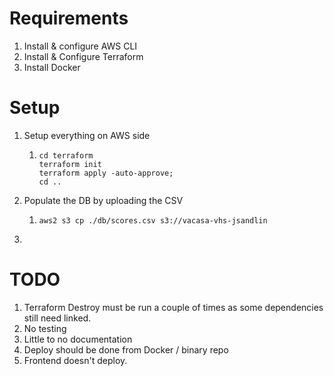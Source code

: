 # Requirements
1. Install & configure AWS CLI
1. Install & Configure Terraform
1. Install Docker


# Setup
1. Setup everything on AWS side
   1. ```shell script
      cd terraform
      terraform init
      terraform apply -auto-approve;
      cd ..
      ```
1. Populate the DB by uploading the CSV
   1. ```shell script
      aws2 s3 cp ./db/scores.csv s3://vacasa-vhs-jsandlin
      ```
1. 


# TODO
1. Terraform Destroy must be run a couple of times as some dependencies still need linked.
1. No testing
1. Little to no documentation
1. Deploy should be done from Docker / binary repo
1. Frontend doesn't deploy.